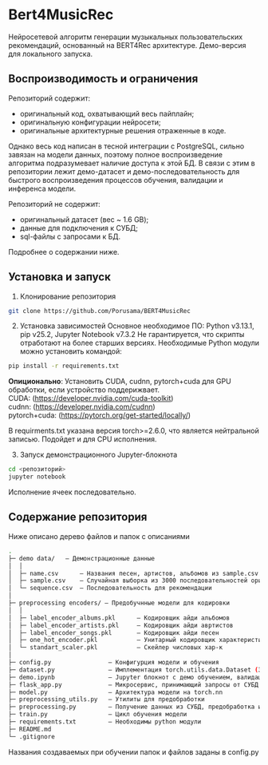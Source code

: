 # Bert4MusicRec
Нейросетевой алгоритм генерации музыкальных пользовательских рекомендаций, основанный на BERT4Rec архитектуре.
Демо-версия для локального запуска.


## Воспроизводимость и ограничения
Репозиторий содержит:
- оригинальный код, охватывающий весь пайплайн;
- оригинальную конфигурации нейросети;
- оригинальные архитектурные решения отраженные в коде.

Однако весь код написан в тесной интеграции с PostgreSQL, сильно завязан на модели данных, поэтому полное воспроизведение алгоритма подразумевает наличие доступа к этой БД.
В связи с этим в репозитории лежит демо-датасет и демо-последовательность для быстрого воспроизведения процессов обучения, валидации и инференса модели. 

Репозиторий не содержит:
- оригинальный датасет (вес ~ 1.6 GB);
- данные для подключения к СУБД;
- sql-файлы с запросами к БД.

Подробнее о содержании ниже.

## Установка и запуск
1. Клонирование репозитория

```bash
git clone https://github.com/Porusama/BERT4MusicRec
```

2. Установка зависимостей
Основное необходимое ПО: Python v3.13.1, pip v25.2, Jupyter Notebook v7.3.2
Не гарантируется, что скрипты отработают на более старших версиях.
Необходимые Python модули можно установить командой:

```bash
pip install -r requirements.txt
```

**Опиционально**: Установить CUDA, cudnn, pytorch+cuda для GPU обработки, если устройство поддерижвает.  
CUDA:           (https://developer.nvidia.com/cuda-toolkit)  
cudnn:          (https://developer.nvidia.com/cudnn)  
pytorch+cuda:   (https://pytorch.org/get-started/locally/)  

В requirments.txt указана версия torch>=2.6.0, что является нейтральной записью. Подойдет и для CPU исполнения.

3. Запуск демонстрационного Jupyter-блокнота

```bash
cd <репозиторий>
jupyter notebook
```
Исполнение ячеек последовательно.

## Содержание репозитория
Ниже описано дерево файлов и папок с описаниями

```bash
.
├─ demo data/   — Демонстрационные данные
│  │
│  ├─ name.csv      — Названия песен, артистов, альбомов из sample.csv
│  ├─ sample.csv    — Случайная выборка из 3000 последовательностей оригинального датасета
│  └─ sequence.csv  — Последовательность для рекомендации
│
├─ preprocessing encoders/ — Предобучнные модели для кодировки
│  │
│  ├─ label_encoder_albums.pkl      — Кодировщик айди альбомов
│  ├─ label_encoder_artists.pkl     — Кодировщик айди авртистов
│  ├─ label_encoder_songs.pkl       — Кодировщик айди песен
│  ├─ one_hot_encoder.pkl           — Унитарный кодировщик характеристики тактового размера
│  └─ standart_scaler.pkl           — Скейлер числовых хар-к
│
├─ config.py                — Конфигурция модели и обучения
├─ dataset.py               — Имплементация torch.utils.data.Dataset (Загрузка данных в модель, разделение на батчи)  
├─ demo.ipynb               — Jupyter блокнот с демо обучением, валидацией, генерацией рекомендаций
├─ flask_app.py             — Микросервис, принимающий запросы от СУБД в локальной сети. Рекомендует.
├─ model.py                 — Архитектура модели на torch.nn
├─ preprocessing_utils.py   — Утилиты для предобработки
├─ preprocessing.py         — Получение данных из СУБД, предобработка и сохранение в csv
├─ train.py                 — Цикл обучения модели
├─ requirements.txt         — Необходимы python модули
├─ README.md
└─ .gitignore
```

Названия создаваемых при обучении папок и файлов заданы в config.py